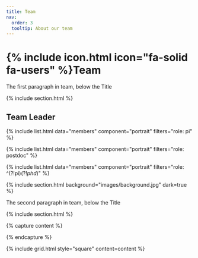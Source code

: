 ```yaml
---
title: Team
nav:
  order: 3
  tooltip: About our team
---
```


# {% include icon.html icon="fa-solid fa-users" %}Team

The first paragraph in team, below the Title

{% include section.html %}

## Team Leader

{% include list.html data="members" component="portrait" filters="role: pi" %}

{% include list.html data="members" component="portrait" filters="role: postdoc" %}

{% include list.html data="members" component="portrait" filters="role: ^(?!pi$)(?!phd$)" %}

{% include section.html background="images/background.jpg" dark=true %}

The second paragraph in team, below the Title

{% include section.html %}

{% capture content %}

<!-- {% include figure.html image="images/photo.jpg" %}
{% include figure.html image="images/photo.jpg" %}
{% include figure.html image="images/photo.jpg" %} -->

{% endcapture %}

{% include grid.html style="square" content=content %}

